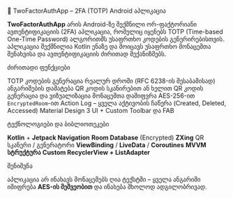 📱 TwoFactorAuthApp – 2FA (TOTP) Android აპლიკაცია

**TwoFactorAuthApp** არის Android-ზე შექმნილი ორ-ფაქტორიანი ავთენტიფიკაციის (2FA) აპლიკაცია, რომელიც იყენებს TOTP (Time-based One-Time Password) ალგორითმს უსაფრთხო კოდების გენერირებისთვის.
აპლიკაცია შექმნილია Kotlin ენაზე და მოიცავს უსაფრთხო მონაცემთა შენახვისა და ავთენტიფიკაციის ძირითად მექანიზმებს.


ძირითადი ფუნქციები

TOTP კოდების გენერაცია რეალურ დროში (RFC 6238-ის შესაბამისად)
ანგარიშების დამატება QR კოდის სკანირებით ან ხელით
QR კოდის გენერაცია და ვიზუალიზაცია
მონაცემთა დაშიფვრა AES-256-ით `EncryptedRoom`-ით
Action Log – ყველა აქტივობის ჩაწერა (Created, Deleted, Accessed)
Material Design 3 UI + Custom Toolbar და FAB


ტექნოლოგიები და ბიბლიოთეკები

**Kotlin** + **Jetpack Navigation**
**Room Database** (Encrypted)
**ZXing** QR სკანერი / გენერატორი
**ViewBinding** / **LiveData** / **Coroutines**
**MVVM სტრუქტურა**
**Custom RecyclerView + ListAdapter**


შენიშვნა

აპლიკაცია არ ინახავს მონაცემებს ღია ტექსტში – ყველა ანგარიში იშიფრება **AES-ის მეშვეობით** და ინახება მხოლოდ ადგილობრივად.
